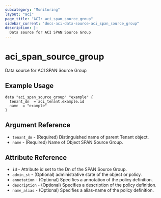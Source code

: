 ```yaml
---
subcategory: "Monitoring"
layout: "aci"
page_title: "ACI: aci_span_source_group"
sidebar_current: "docs-aci-data-source-aci_span_source_group"
description: |-
  Data source for ACI SPAN Source Group
---
```


# aci_span_source_group

Data source for ACI SPAN Source Group

## Example Usage

```hcl
data "aci_span_source_group" "example" {
  tenant_dn  = aci_tenant.example.id
  name  = "example"
}
```

## Argument Reference

- `tenant_dn` - (Required) Distinguished name of parent Tenant object.
- `name` - (Required) Name of Object SPAN Source Group.

## Attribute Reference

- `id` - Attribute id set to the Dn of the SPAN Source Group.
- `admin_st` - (Optional) administrative state of the object or policy.
- `annotation` - (Optional) Specifies a annotation of the policy definition.
- `description` - (Optional) Specifies a description of the policy definition.
- `name_alias` - (Optional) Specifies a alias-name of the policy definition.
